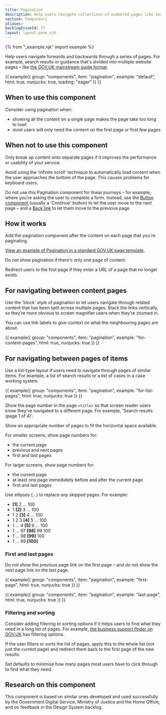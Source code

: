 ```yaml
---
title: Pagination
description: Help users navigate collections of numbered pages like search results
section: Components
aliases:
backlogIssueId: 77
layout: layout-pane.njk
---
```


{% from "_example.njk" import example %}

Help users navigate forwards and backwards through a series of pages. For example, search results or guidance that's divided into multiple website pages – like [the GOV.UK mainstream guide format](https://prototype-kit.service.gov.uk/docs/templates/mainstream-guide).

{{ example({ group: "components", item: "pagination", example: "default", html: true, nunjucks: true, loading: "eager" }) }}

## When to use this component

Consider using pagination when:

- showing all the content on a single page makes the page take too long to load
- most users will only need the content on the first page or first few pages

## When not to use this component

Only break up content onto separate pages if it improves the performance or usability of your service.

Avoid using the 'infinite scroll' technique to automatically load content when the user approaches the bottom of the page. This causes problems for keyboard users.

Do not use this Pagination component for linear journeys – for example, where you’re asking the user to complete a form. Instead, use the [Button component](/components/button/) (usually a 'Continue' button) to let the user move to the next page – and a [Back link](/components/back-link/) to let them move to the previous page.

## How it works

Add the pagination component after the content on each page that you're paginating.

[View an example of Pagination in a standard GOV.UK page template](in-page/index.html).

Do not show pagination if there's only one page of content.

Redirect users to the first page if they enter a URL of a page that no longer exists.

## For navigating between content pages

Use the 'block' style of pagination to let users navigate through related content that has been split across multiple pages. Stack the links vertically, so they’re more obvious to screen magnifier users when they’re zoomed in.

You can use link labels to give context on what the neighbouring pages are about.

{{ example({ group: "components", item: "pagination", example: "for-content-pages", html: true, nunjucks: true }) }}

## For navigating between pages of items

Use a list-type layout if users need to navigate through pages of similar items. For example, a list of search results or a list of cases in a case working system.

{{ example({ group: "components", item: "pagination", example: "for-list-pages", html: true, nunjucks: true }) }}

Show the page number in the page `<title>` so that screen reader users know they’ve navigated to a different page. For example, 'Search results (page 1 of 4)'.

Show an appropriate number of pages to fit the horizontal space available.

For smaller screens, show page numbers for:

- the current page
- previous and next pages
- first and last pages

For larger screens, show page numbers for:

- the current page
- at least one page immediately before and after the current page
- first and last pages

Use ellipses (…) to replace any skipped pages. For example:

- **[1]** 2 … 100
- 1 **[2]** 3 … 100
- 1 2 **[3]** 4 … 100
- 1 2 3 **[4]** 5 … 100
- 1 … 4 **[5]** 6 … 100
- 1 … 97 **[98]** 99 100
- 1 … 98 **[99]** 100
- 1 … 99 **[100]**

### First and last pages

Do not show the previous page link on the first page – and do not show the next page link on the last page.

{{ example({ group: "components", item: "pagination", example: "first-page", html: true, nunjucks: true }) }}

{{ example({ group: "components", item: "pagination", example: "last-page", html: true, nunjucks: true }) }}

### Filtering and sorting

Consider adding filtering or sorting options if it helps users to find what they need in a long list of pages. For example, [the business support finder on GOV.UK](https://www.gov.uk/business-finance-support) has filtering options.

If the user filters or sorts the list of pages, apply this to the whole list (not just the current page) and redirect them back to the first page of the new results.

Set defaults to minimise how many pages most users have to click through to find what they need.

## Research on this component

This component is based on similar ones developed and used successfully by the Government Digital Service, Ministry of Justice and the Home Office, and on feedback in the Design System backlog.
